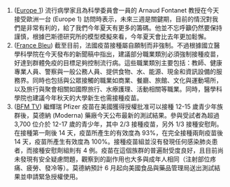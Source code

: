 1. ([Europe 1](https://bit.ly/3hSQbUb)) 流行病學家且為科學委員會一員的 Arnaud Fontanet 教授在今天接受歐洲一台 (Europe 1) 訪問時表示，未來三週是關鍵期，目前的情況對我們是非常有利的，給了我們今年夏天有更多的籌碼。他並不忘呼籲仍然要保持謹慎，根據巴斯德研究所的模型模擬來看，今年夏天會比去年更加鬆懈。
1. ([France Bleu](https://bit.ly/3wpyxLQ)) 截至目前，法國疫苗接種屬自願制而非強制。不過根據國立醫學科學院在今天發布的新聞稿中指出，建議部分職業類別必須強制接種疫苗，好達到群體免疫的目標足夠控制流行病。這些職業類別主要包括：教師、健康專業人員、警察與一般公務人員、提供食物、水、能源、現金和資訊設備的服務界。同時也包括與公眾接觸的職業如商業、餐廳、旅館、文化與運動場所，以及旅行與聚會相關如國際旅行、水療護理、活動相關等職業。同時，醫學科學院也建議今年秋天的大學新生也需接種疫苗。
1. ([BFM TV](https://bit.ly/3wu9MOD)) 繼輝瑞 Pfizer 疫苗在美國獲得授權批准可以接種 12-15 歲青少年族群後，莫德納 (Moderna) 藥廠今天公布最新的測試結果。參與受試者為超過 3,700 位介於 12-17 歲的青少年，其中 2/3 接種疫苗，另外 1/3 接種安慰劑。在接種第一劑後 14 天，疫苗所產生的有效度為 93%，在完全接種兩劑疫苗後 14 天，疫苗所產生有效度為 100%。接種疫苗組並沒有發現任何感染肺炎患者，而接種安慰劑組則有 4 例。疫苗在這個族群的普遍耐受度良好，且目前尚未發現有安全疑慮問題，觀察到的副作用也大多與成年人相同（注射部位疼痛、疲勞、發冷等）。莫德納預計 6 月起向美國食品與藥品管理局送出測試結果並申請緊急授權使用。
